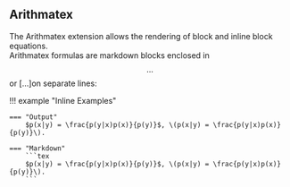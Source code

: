 ## Arithmatex
The Arithmatex extension allows the rendering of block and inline block equations.   
Arithmatex formulas are markdown blocks enclosed in $$...$$ or \[...\]on separate lines:

!!! example "Inline Examples"

    === "Output"
        $p(x|y) = \frac{p(y|x)p(x)}{p(y)}$, \(p(x|y) = \frac{p(y|x)p(x)}{p(y)}\).

    === "Markdown"
        ```tex
        $p(x|y) = \frac{p(y|x)p(x)}{p(y)}$, \(p(x|y) = \frac{p(y|x)p(x)}{p(y)}\).
        ```